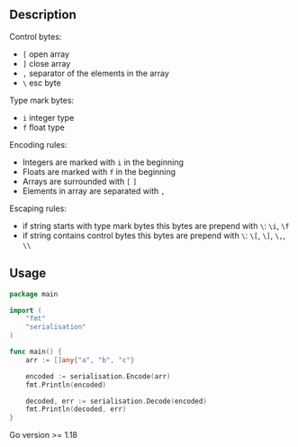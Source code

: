 ## Description

Control bytes:
- `[` open array 
- `]` close array
- `,` separator of the elements in the array
- `\` esc byte

Type mark bytes:
- `i` integer type
- `f` float type 

Encoding rules:
- Integers are marked with `i` in the beginning
- Floats are marked with `f` in the beginning
- Arrays are surrounded with `[` `]`
- Elements in array are separated with `,`

Escaping rules:
- if string starts with type mark bytes  this bytes are prepend with `\`: `\i`, `\f`
- if string contains control bytes this bytes are prepend with `\`: `\[`, `\]`, `\,`, `\\`


## Usage

```go
package main

import (
	"fmt"
	"serialisation"
)

func main() {
	arr := []any{"a", "b", "c"}

	encoded := serialisation.Encode(arr)
	fmt.Println(encoded)

	decoded, err := serialisation.Decode(encoded)
	fmt.Println(decoded, err)
}
```


Go version >= 1.18
